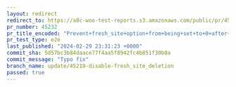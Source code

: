 ```yaml
---
layout: redirect
redirect_to: https://a8c-woo-test-reports.s3.amazonaws.com/public/pr/45232/e2e/index.html
pr_number: 45232
pr_title_encoded: "Prevent+fresh_site+option+from+being+set+to+0+after+WooCommerce+installation"
pr_test_type: e2e
last_published: "2024-02-29 23:31:23 +0000"
commit_sha: 5d57bc3b84daace77f4aa5f8942fc4b851f30b0a
commit_message: "Typo fix"
branch_name: update/45219-disable-fresh_site_deletion
passed: true
---
```


